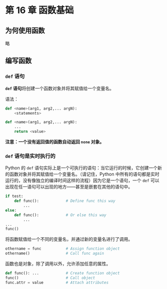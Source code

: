 # 第 16 章 函数基础

## 为何使用函数

略

## 编写函数

### `def` 语句

**`def` 语句**将创建一个函数对象并将其赋值给一个变量名。

语法：
```python
def <name>(arg1, arg2,... argN):
    <statements>
```

```python
def <name>(arg1, arg2,... argN):
    ...
    return <value>
```

**注意：一个没有返回值的函数自动返回 `none` 对象。**

### `def` 语句是实时执行的

Python 的 `def` 语句实际上是一个可执行的语句：当它运行的时候，它创建一个新的函数对象并将其赋值给一个变量名。（请记住，Python 中所有的语句都是实时运行的，没有像独立的编译时间这样的流程）因为它是一个语句，一个 `def` 可以出现在任一语句可以出现的地方——甚至是嵌套在其他的语句中。

```python
if test:
    def func():            # Define func this way
        ...
else:
    def func():            # Or else this way
        ...
...
func()  
```

将函数赋值给一个不同的变量名，并通过新的变量名进行了调用。
```python
othername = func           # Assign function object
othername()                # Call func again
```

函数也是对象，除了调用以外，允许添加任意的属性。
```python
def func(): ...            # Create function object
func()                     # Call object
func.attr = value          # Attach attributes
```


